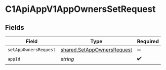 # C1ApiAppV1AppOwnersSetRequest


## Fields

| Field                                                                           | Type                                                                            | Required                                                                        | Description                                                                     |
| ------------------------------------------------------------------------------- | ------------------------------------------------------------------------------- | ------------------------------------------------------------------------------- | ------------------------------------------------------------------------------- |
| `setAppOwnersRequest`                                                           | [shared.SetAppOwnersRequest](../../../sdk/models/shared/setappownersrequest.md) | :heavy_minus_sign:                                                              | N/A                                                                             |
| `appId`                                                                         | *string*                                                                        | :heavy_check_mark:                                                              | N/A                                                                             |
